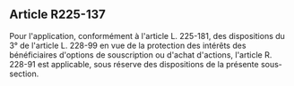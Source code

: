 Article R225-137
----
Pour l'application, conformément à l'article L. 225-181, des dispositions du 3°
de l'article L. 228-99 en vue de la protection des intérêts des bénéficiaires
d'options de souscription ou d'achat d'actions, l'article R. 228-91 est
applicable, sous réserve des dispositions de la présente sous-section.
